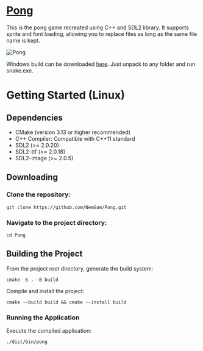 # [<ins>Pong</ins>](https://github.com/NemGam/Pong/releases/download/v1.2.0/Pong.zip)
This is the pong game recreated using C++ and SDL2 library. 
It supports sprite and font loading, allowing you to replace files as long as the same file name is kept.
<!--This game is also available in [Game Launcher](https://github.com/NemGam/GameLauncher) -->


![Pong](https://github.com/user-attachments/assets/dc92b710-6a10-4fa6-8fdc-ea464a461de3)


Windows build can be downloaded [here](https://github.com/NemGam/Snake/releases/download/v1.2.0/Pong.zip). Just unpack to any folder and run snake.exe. 
# Getting Started (Linux)
## Dependencies
- CMake (version 3.13 or higher recommended)
- C++ Compiler: Compatible with C++11 standard
- SDL2 (>= 2.0.20)
- SDL2-ttf (>= 2.0.18)
- SDL2-image (>= 2.0.5)

## Downloading
### Clone the repository:
	git clone https://github.com/NemGam/Pong.git
### Navigate to the project directory:
	cd Pong

## Building the Project
From the project root directory, generate the build system:

	cmake -S . -B build

Compile and install the project:

    cmake --build build && cmake --install build

### Running the Application
Execute the compiled application:

	./dist/bin/pong
